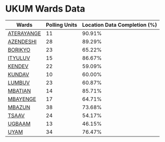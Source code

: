 
# UKUM Wards Data

| Wards | Polling Units | Location Data Completion (%) |
| ---- | ----- | ------- |
| [ATERAYANGE](./wards/1623-aterayange) | 11 | 90.91% |
| [AZENDESHI](./wards/1624-azendeshi) | 28 | 89.29% |
| [BORIKYO](./wards/1625-borikyo) | 23 | 65.22% |
| [ITYULUV](./wards/1626-ityuluv) | 15 | 86.67% |
| [KENDEV](./wards/1627-kendev) | 22 | 59.09% |
| [KUNDAV](./wards/1628-kundav) | 10 | 60.00% |
| [LUMBUV](./wards/1629-lumbuv) | 23 | 60.87% |
| [MBATIAN](./wards/1630-mbatian) | 14 | 85.71% |
| [MBAYENGE](./wards/1631-mbayenge) | 17 | 64.71% |
| [MBAZUN](./wards/1632-mbazun) | 38 | 73.68% |
| [TSAAV](./wards/1633-tsaav) | 24 | 54.17% |
| [UGBAAM](./wards/1634-ugbaam) | 13 | 46.15% |
| [UYAM](./wards/1635-uyam) | 34 | 76.47% |




